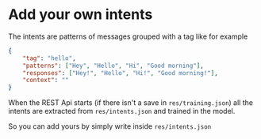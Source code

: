 # Add your own intents

The intents are patterns of messages grouped with a tag like for example

```json
{
    "tag": "hello",
    "patterns": ["Hey", "Hello", "Hi", "Good morning"],
    "responses": ["Hey!", "Hello", "Hi!", "Good morning!"],
    "context": ""
}
```

When the REST Api starts (if there isn't a save in `res/training.json`) all the intents are extracted from `res/intents.json` and trained in the model.

So you can add yours by simply write inside `res/intents.json`